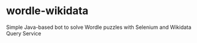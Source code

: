 # wordle-wikidata

Simple Java-based bot to solve Wordle puzzles with Selenium and Wikidata Query Service

